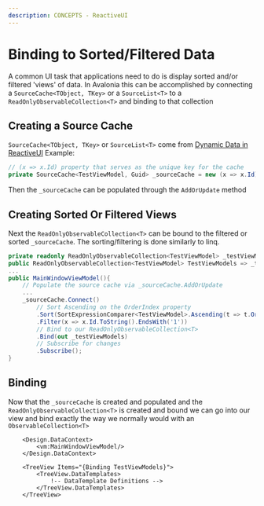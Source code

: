 ```yaml
---
description: CONCEPTS - ReactiveUI
---
```


# Binding to Sorted/Filtered Data

A common UI task that applications need to do is display sorted and/or filtered 'views' of data. In Avalonia this can be accomplished by connecting a `SourceCache<TObject, TKey>` or a `SourceList<T>` to a `ReadOnlyObservableCollection<T>` and binding to that collection

## Creating a Source Cache

`SourceCache<TObject, TKey>` or `SourceList<T>` come from [Dynamic Data in ReactiveUI](https://www.reactiveui.net/docs/handbook/collections/) Example:

```csharp
// (x => x.Id) property that serves as the unique key for the cache
private SourceCache<TestViewModel, Guid> _sourceCache = new (x => x.Id);
```

Then the `_sourceCache` can be populated through the `AddOrUpdate` method

## Creating Sorted Or Filtered Views

Next the `ReadOnlyObservableCollection<T>` can be bound to the filtered or sorted `_sourceCache`. The sorting/filtering is done similarly to linq.

```csharp
private readonly ReadOnlyObservableCollection<TestViewModel> _testViewModels;
public ReadOnlyObservableCollection<TestViewModel> TestViewModels => _testViewModels;
...
public MainWindowViewModel(){
    // Populate the source cache via _sourceCache.AddOrUpdate
    ...
    _sourceCache.Connect()
        // Sort Ascending on the OrderIndex property
        .Sort(SortExpressionComparer<TestViewModel>.Ascending(t => t.OrderIndex))
        .Filter(x => x.Id.ToString().EndsWith('1'))
        // Bind to our ReadOnlyObservableCollection<T>
        .Bind(out _testViewModels)
        // Subscribe for changes
        .Subscribe();
}
```

## Binding

Now that the `_sourceCache` is created and populated and the `ReadOnlyObservableCollection<T>` is created and bound we can go into our view and bind exactly the way we normally would with an `ObservableCollection<T>`

```markup
    <Design.DataContext>
        <vm:MainWindowViewModel/>
    </Design.DataContext>

    <TreeView Items="{Binding TestViewModels}">
        <TreeView.DataTemplates>
            !-- DataTemplate Definitions -->
        </TreeView.DataTemplates> 
    </TreeView>
```
